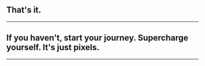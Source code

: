 <!--  -->
## That's it.
---
## If you haven't, start your journey. Supercharge yourself. It's just pixels.
---
<!-- End Section -->